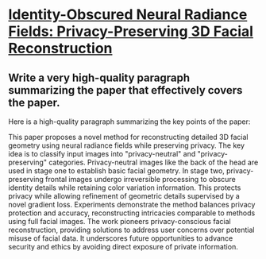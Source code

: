 # [Identity-Obscured Neural Radiance Fields: Privacy-Preserving 3D Facial   Reconstruction](https://arxiv.org/abs/2312.04106)

## Write a very high-quality paragraph summarizing the paper that effectively covers the paper.

 Here is a high-quality paragraph summarizing the key points of the paper:

This paper proposes a novel method for reconstructing detailed 3D facial geometry using neural radiance fields while preserving privacy. The key idea is to classify input images into "privacy-neutral" and "privacy-preserving" categories. Privacy-neutral images like the back of the head are used in stage one to establish basic facial geometry. In stage two, privacy-preserving frontal images undergo irreversible processing to obscure identity details while retaining color variation information. This protects privacy while allowing refinement of geometric details supervised by a novel gradient loss. Experiments demonstrate the method balances privacy protection and accuracy, reconstructing intricacies comparable to methods using full facial images. The work pioneers privacy-conscious facial reconstruction, providing solutions to address user concerns over potential misuse of facial data. It underscores future opportunities to advance security and ethics by avoiding direct exposure of private information.

